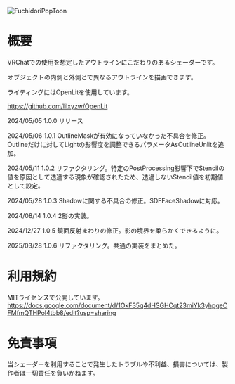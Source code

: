 ![FuchidoriPopToon](https://github.com/JohnTonarino/FuchidoriPopToon/assets/141009460/8e0fa71a-c77d-4643-918e-aa466b171e2b)
# 概要
VRChatでの使用を想定したアウトラインにこだわりのあるシェーダーです。

オブジェクトの内側と外側とで異なるアウトラインを描画できます。

ライティングにはOpenLitを使用しています。

https://github.com/lilxyzw/OpenLit

2024/05/05 1.0.0 リリース

2024/05/06 1.0.1 OutlineMaskが有効になっていなかった不具合を修正。Outlineだけに対してLightの影響度を調整できるパラメータAsOutlineUnlitを追加。

2024/05/11 1.0.2 リファクタリング。特定のPostProcessing影響下でStencilの値を原因として透過する現象が確認されたため、透過しないStencil値を初期値として設定。

2024/05/28 1.0.3 Shadowに関する不具合の修正。SDFFaceShadowに対応。

2024/08/14 1.0.4 2影の実装。

2024/12/27 1.0.5 鏡面反射まわりの修正。影の境界を柔らかくできるように。

2025/03/28 1.0.6 リファクタリング。共通の実装をまとめた。

# 利用規約
MITライセンスで公開しています。
https://docs.google.com/document/d/1OkF35q4dHSGHCqt23miYk3yhpgeCFMfmQTHPol4tbb8/edit?usp=sharing


# 免責事項
当シェーダーを利用することで発生したトラブルや不利益、損害については、製作者は一切責任を負いかねます。
